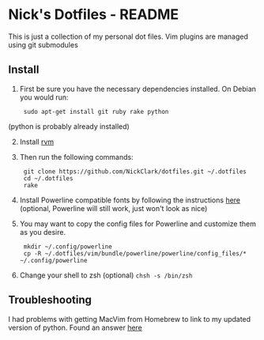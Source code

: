 Nick's Dotfiles - README
=======================

This is just a collection of my personal dot files. Vim plugins are managed
using git submodules

Install
-------
1. First be sure you have the necessary dependencies installed. On Debian
you would run:

        sudo apt-get install git ruby rake python
(python is probably already installed)

2. Install [rvm](http://beginrescueend.com/)

3. Then run the following commands:

        git clone https://github.com/NickClark/dotfiles.git ~/.dotfiles
        cd ~/.dotfiles
        rake

4. Install Powerline compatible fonts by following the
   instructions [here](https://github.com/Lokaltog/powerline-fonts) (optional, Powerline will still work, just
won't look as nice)

5. You may want to copy the config files for Powerline and customize them as you desire.

        mkdir ~/.config/powerline
        cp -R ~/.dotfiles/vim/bundle/powerline/powerline/config_files/* ~/.config/powerline

5. Change your shell to zsh (optional) `chsh -s /bin/zsh`

Troubleshooting
---------------
I had problems with getting MacVim from Homebrew to link to my updated
version of python. Found an answer [here](http://superuser.com/questions/440981/how-can-i-use-the-homebrew-python-version-with-homebrew-macvim-on-snow-leopard/440982#440982)
